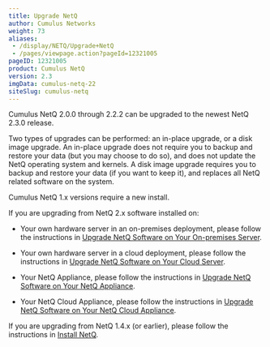 ```yaml
---
title: Upgrade NetQ
author: Cumulus Networks
weight: 73
aliases:
 - /display/NETQ/Upgrade+NetQ
 - /pages/viewpage.action?pageId=12321005
pageID: 12321005
product: Cumulus NetQ
version: 2.3
imgData: cumulus-netq-22
siteSlug: cumulus-netq
---
```

Cumulus NetQ 2.0.0 through 2.2.2 can be upgraded to the newest NetQ 2.3.0 release.

Two types of upgrades can be performed: an in-place upgrade, or a disk image upgrade. An in-place upgrade does not require you to backup and restore your data (but you may choose to do so), and does not update the NetQ operating system and kernels. A disk image upgrade requires you to backup and restore your data (if you want to keep it), and replaces all NetQ related software on the system.

Cumulus NetQ 1.x versions require a new install.

If you are upgrading from NetQ 2.x software installed on:

- Your own hardware server in an on-premises deployment, please follow the instructions in [Upgrade NetQ Software on Your On-premises Server](/cumulus-netq/Cumulus-NetQ-Deployment-Guide/Upgrade-NetQ/Upgrade-NetQ-Software-on-Your-On-premises-Server).

- Your own hardware server in a cloud deployment, please follow the instructions in [Upgrade NetQ Software on Your Cloud Server](/cumulus-netq/Cumulus-NetQ-Deployment-Guide/Upgrade-NetQ/Upgrade-NetQ-Software-on-Your-Cloud-Server).

- Your NetQ Appliance, please follow the instructions in [Upgrade NetQ Software on Your NetQ Appliance](/cumulus-netq/Cumulus-NetQ-Deployment-Guide/Upgrade-NetQ/Upgrade-NetQ-Software-on-Your-NetQ-Appliance).

- Your NetQ Cloud Appliance, please follow the instructions in [Upgrade NetQ Software on Your NetQ Cloud Appliance](/cumulus-netq/Cumulus-NetQ-Deployment-Guide/Upgrade-NetQ/Upgrade-NetQ-Software-on-Your-NetQ-Cloud-Appliance).

If you are upgrading from NetQ 1.4.x (or earlier), please follow the instructions in [Install NetQ](/cumulus-netq/Cumulus-NetQ-Deployment-Guide/Install-NetQ/).
